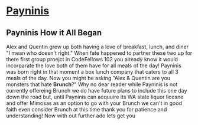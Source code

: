 # [**Payninis**](Index.html)

## **Payninis How it All Began**
Alex and Quentin grew up both having a love of breakfast, lunch, and diner "I mean who doesn't right." When fate happened to partner these two up for there first group proejct in CodeFellows 102 you already know it would incorparate the love both of them have for all meals of the day! Payninis was born right in that moment a box lunch company that caters to all 3 meals of the day. Now you might be asking "Alex & Quentin are you monsters that hate **Brunch**?" Why no dear reader while Payninis is not currently offereing Brunch we do have future plans to include this one day down the road but, until Payninis can acquuire its WA state liquor licesne and offer Mimosas as an option to go with your Brunch we can't in good faith even consider Brunch at this time thank you for patience and understanding! Now with out further ado lets get you 

